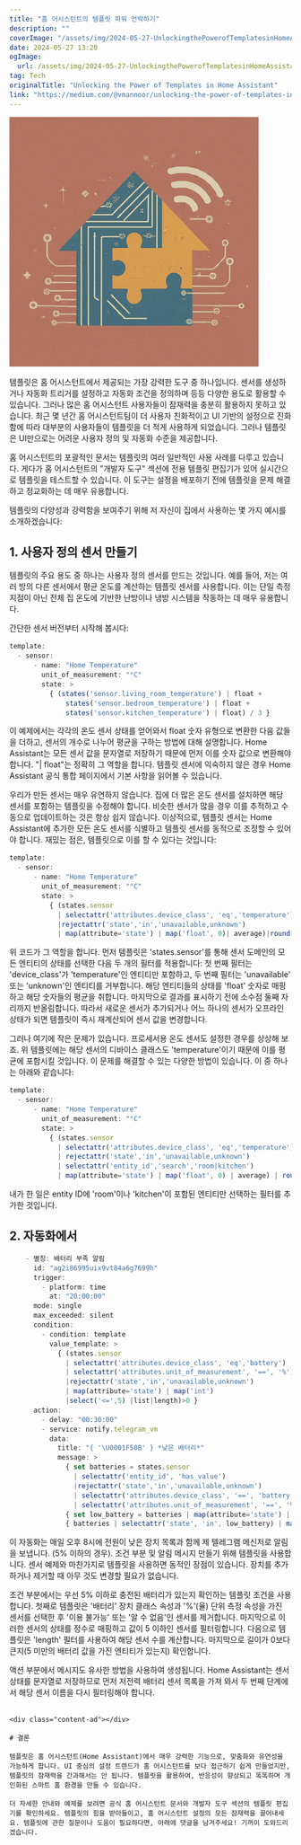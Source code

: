 ```yaml
---
title: "홈 어시스턴트의 템플릿 파워 언락하기"
description: ""
coverImage: "/assets/img/2024-05-27-UnlockingthePowerofTemplatesinHomeAssistant_0.png"
date: 2024-05-27 13:20
ogImage: 
  url: /assets/img/2024-05-27-UnlockingthePowerofTemplatesinHomeAssistant_0.png
tag: Tech
originalTitle: "Unlocking the Power of Templates in Home Assistant"
link: "https://medium.com/@vmannoor/unlocking-the-power-of-templates-in-home-assistant-75a08d0ad205"
---
```



![2024-05-27-UnlockingthePowerofTemplatesinHomeAssistant_0.png](/assets/img/2024-05-27-UnlockingthePowerofTemplatesinHomeAssistant_0.png)

템플릿은 홈 어시스턴트에서 제공되는 가장 강력한 도구 중 하나입니다. 센서를 생성하거나 자동화 트리거를 설정하고 자동화 조건을 정의하며 등등 다양한 용도로 활용할 수 있습니다. 그러나 많은 홈 어시스턴트 사용자들이 잠재력을 충분히 활용하지 못하고 있습니다. 최근 몇 년간 홈 어시스턴트팀이 더 사용자 친화적이고 UI 기반의 설정으로 진화함에 따라 대부분의 사용자들이 템플릿을 더 적게 사용하게 되었습니다. 그러나 템플릿은 UI만으로는 어려운 사용자 정의 및 자동화 수준을 제공합니다.

홈 어시스턴트의 포괄적인 문서는 템플릿의 여러 일반적인 사용 사례를 다루고 있습니다. 게다가 홈 어시스턴트의 "개발자 도구" 섹션에 전용 템플릿 편집기가 있어 실시간으로 템플릿을 테스트할 수 있습니다. 이 도구는 설정을 배포하기 전에 템플릿을 문제 해결하고 정교화하는 데 매우 유용합니다.

템플릿의 다양성과 강력함을 보여주기 위해 저 자신이 집에서 사용하는 몇 가지 예시를 소개하겠습니다:

<div class="content-ad"></div>

## 1. 사용자 정의 센서 만들기

템플릿의 주요 용도 중 하나는 사용자 정의 센서를 만드는 것입니다. 예를 들어, 저는 여러 방의 다른 센서에서 평균 온도를 계산하는 템플릿 센서를 사용합니다. 이는 단일 측정 지점이 아닌 전체 집 온도에 기반한 난방이나 냉방 시스템을 작동하는 데 매우 유용합니다.

간단한 센서 버전부터 시작해 봅시다:

```js
template:
  - sensor:
      - name: "Home Temperature"
        unit_of_measurement: "°C"
        state: >
          { (states('sensor.living_room_temperature') | float + 
              states('sensor.bedroom_temperature') | float + 
              states('sensor.kitchen_temperature') | float) / 3 }
```

<div class="content-ad"></div>

이 예제에서는 각각의 온도 센서 상태를 얻어와서 float 숫자 유형으로 변환한 다음 값들을 더하고, 센서의 개수로 나누어 평균을 구하는 방법에 대해 설명합니다. Home Assistant는 모든 센서 값을 문자열로 저장하기 때문에 먼저 이를 숫자 값으로 변환해야 합니다. "| float"는 정확히 그 역할을 합니다. 템플릿 센서에 익숙하지 않은 경우 Home Assistant 공식 통합 페이지에서 기본 사항을 읽어볼 수 있습니다.

우리가 만든 센서는 매우 유연하지 않습니다. 집에 더 많은 온도 센서를 설치하면 해당 센서를 포함하는 템플릿을 수정해야 합니다. 비슷한 센서가 많을 경우 이를 추적하고 수동으로 업데이트하는 것은 항상 쉽지 않습니다. 이상적으로, 템플릿 센서는 Home Assistant에 추가한 모든 온도 센서를 식별하고 템플릿 센서를 동적으로 조정할 수 있어야 합니다. 재밌는 점은, 템플릿으로 이를 할 수 있다는 것입니다:

```js
template:
  - sensor:
      - name: "Home Temperature"
        unit_of_measurement: "°C"
        state: >
          { (states.sensor 
            | selectattr('attributes.device_class', 'eq','temperature')
            |rejectattr('state','in','unavailable,unknown')
            | map(attribute='state') | map('float', 0)| average)|round(2) }
```

위 코드가 그 역할을 합니다. 먼저 템플릿은 'states.sensor'를 통해 센서 도메인의 모든 엔티티의 상태를 선택한 다음 두 개의 필터를 적용합니다: 첫 번째 필터는 'device_class'가 'temperature'인 엔티티만 포함하고, 두 번째 필터는 'unavailable' 또는 'unknown'인 엔티티를 거부합니다. 해당 엔티티들의 상태를 'float' 숫자로 매핑하고 해당 숫자들의 평균을 취합니다. 마지막으로 결과를 표시하기 전에 소수점 둘째 자리까지 반올림합니다. 따라서 새로운 센서가 추가되거나 어느 하나의 센서가 오프라인 상태가 되면 템플릿이 즉시 재계산되어 센서 값을 변경합니다.

<div class="content-ad"></div>

그러나 여기에 작은 문제가 있습니다. 프로세서용 온도 센서도 설정한 경우를 상상해 보죠. 위 템플릿에는 해당 센서의 디바이스 클래스도 'temperature'이기 때문에 이를 평균에 포함시킬 것입니다. 이 문제를 해결할 수 있는 다양한 방법이 있습니다. 이 중 하나는 아래와 같습니다:

```js
template:
  - sensor:
      - name: "Home Temperature"
        unit_of_measurement: "°C"
        state: >
          { (states.sensor 
            | selectattr('attributes.device_class', 'eq','temperature')
            | rejectattr('state','in','unavailable,unknown')
            | selectattr('entity_id','search','room|kitchen')
            | map(attribute='state') | map('float', 0) | average) | round(2) }
```

내가 한 일은 entity ID에 'room'이나 'kitchen'이 포함된 엔티티만 선택하는 필터를 추가한 것입니다.

## 2. 자동화에서

<div class="content-ad"></div>

```js
    - 별칭: 배터리 부족 알림
      id: "ag2i86995uix9vt84a6g7699h"
      trigger:
        - platform: time
          at: "20:00:00"
      mode: single
      max_exceeded: silent
      condition:
        - condition: template
          value_template: >
            { (states.sensor 
              | selectattr('attributes.device_class', 'eq','battery')
              | selectattr('attributes.unit_of_measurement', '==', '%') 
              |rejectattr('state','in','unavailable,unknown')
              | map(attribute='state') | map('int')
              |select('<=',5) |list|length)>0 }           
      action:
        - delay: "00:30:00"
        - service: notify.telegram_vm
          data:
            title: "{ '\U0001F50B' } *낮은 배터리*"
            message: >
              { set batteries = states.sensor 
                | selectattr('entity_id', 'has_value') 
                |rejectattr('state','in','unavailable,unknown')
                | selectattr('attributes.device_class', '==', 'battery') 
                | selectattr('attributes.unit_of_measurement', '==', '%') | list }
              { set low_battery = batteries | map(attribute='state') | map('int') | select('<=', 5) | map('string') | list }
              { batteries | selectattr('state', 'in', low_battery) | map(attribute='name') | list | join('\n') }
```

이 자동화는 매일 오후 8시에 전원이 낮은 장치 목록과 함께 제 텔레그램 메신저로 알림을 보냅니다. (5% 이하의 경우). 조건 부분 및 알림 메시지 만들기 위해 템플릿을 사용합니다. 센서 예제와 마찬가지로 템플릿을 사용하면 동적인 장점이 있습니다. 장치를 추가하거나 제거할 때 아무 것도 변경할 필요가 없습니다.

조건 부분에서는 우선 5% 이하로 충전된 배터리가 있는지 확인하는 템플릿 조건을 사용합니다. 첫째로 템플릿은 '배터리' 장치 클래스 속성과 '%'(율) 단위 측정 속성을 가진 센서를 선택한 후 '이용 불가능' 또는 '알 수 없음'인 센서를 제거합니다. 마지막으로 이러한 센서의 상태를 정수로 매핑하고 값이 5 이하인 센서를 필터링합니다. 다음으로 템플릿은 'length' 필터를 사용하여 해당 센서 수를 계산합니다. 마지막으로 길이가 0보다 큰지(5 미만의 배터리 값을 가진 엔티티가 있는지) 확인합니다.

액션 부분에서 메시지도 유사한 방법을 사용하여 생성됩니다. Home Assistant는 센서 상태를 문자열로 저장하므로 먼저 저전력 배터리 센서 목록을 가져 와서 두 번째 단계에서 해당 센서 이름을 다시 필터링해야 합니다.
```

<div class="content-ad"></div>

# 결론

템플릿은 홈 어시스턴트(Home Assistant)에서 매우 강력한 기능으로, 맞춤화와 유연성을 가능하게 합니다. UI 중심의 설정 트렌드가 홈 어시스턴트를 보다 접근하기 쉽게 만들었지만, 템플릿의 잠재력을 간과해서는 안 됩니다. 템플릿을 활용하여, 반응성이 향상되고 똑똑하며 개인화된 스마트 홈 환경을 만들 수 있습니다.

더 자세한 안내와 예제를 보려면 공식 홈 어시스턴트 문서와 개발자 도구 섹션의 템플릿 편집기를 확인하세요. 템플릿의 힘을 받아들이고, 홈 어시스턴트 설정의 모든 잠재력을 끌어내세요. 템플릿에 관한 질문이나 도움이 필요하다면, 아래에 댓글을 남겨주세요! 기꺼이 도와드리겠습니다.